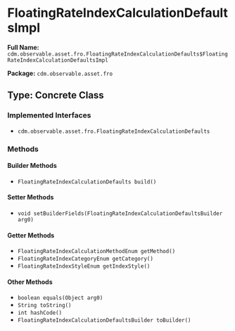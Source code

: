 # FloatingRateIndexCalculationDefaultsImpl

**Full Name:** `cdm.observable.asset.fro.FloatingRateIndexCalculationDefaults$FloatingRateIndexCalculationDefaultsImpl`

**Package:** `cdm.observable.asset.fro`

## Type: Concrete Class

### Implemented Interfaces

- `cdm.observable.asset.fro.FloatingRateIndexCalculationDefaults`

### Methods

#### Builder Methods

- `FloatingRateIndexCalculationDefaults build()`

#### Setter Methods

- `void setBuilderFields(FloatingRateIndexCalculationDefaultsBuilder arg0)`

#### Getter Methods

- `FloatingRateIndexCalculationMethodEnum getMethod()`
- `FloatingRateIndexCategoryEnum getCategory()`
- `FloatingRateIndexStyleEnum getIndexStyle()`

#### Other Methods

- `boolean equals(Object arg0)`
- `String toString()`
- `int hashCode()`
- `FloatingRateIndexCalculationDefaultsBuilder toBuilder()`

